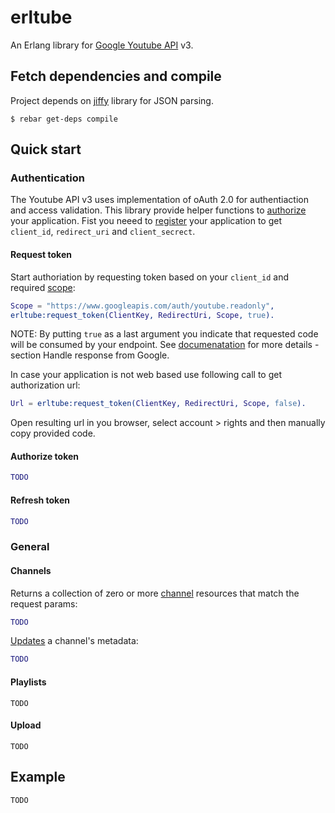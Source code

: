 erltube
=======

An Erlang library for [Google Youtube API][1] v3.

## Fetch dependencies and compile

Project depends on [jiffy][2] library for JSON parsing.
```
$ rebar get-deps compile
```

## Quick start

### Authentication
The Youtube API v3 uses implementation of oAuth 2.0 for authentiaction and access validation.
This library provide helper functions to [authorize][6] your application. Fist you neeed to [register][3] your application to get `client_id`, `redirect_uri` and `client_secrect`.

#### Request token

Start authoriation by requesting token based on your `client_id` and required [scope][6]:
```erlang
Scope = "https://www.googleapis.com/auth/youtube.readonly",
erltube:request_token(ClientKey, RedirectUri, Scope, true).
```
NOTE: By putting `true` as a last argument you indicate that requested code will be consumed by your endpoint. See [documenatation][6] for more details - section Handle response from Google.

In case your application is not web based use following call to get authorization url:
```erlang
Url = erltube:request_token(ClientKey, RedirectUri, Scope, false).
```
Open resulting url in you browser, select account > rights and then manually copy provided code.

#### Authorize token
```erlang
TODO
```

#### Refresh token
```erlang
TODO
```

### General

#### Channels
Returns a collection of zero or more [channel][4] resources that match the request params:
```erlang
TODO
```

[Updates][5] a channel's metadata:
```erlang
TODO
```

#### Playlists
```
TODO
```

#### Upload
```
TODO
```

## Example
```
TODO
```


[1]: https://developers.google.com/youtube/v3/
[2]: https://github.com/davisp/jiffy
[3]: https://developers.google.com/youtube/registering_an_application
[4]: https://developers.google.com/youtube/v3/docs/channels/list
[5]: https://developers.google.com/youtube/v3/docs/channels/update
[6]: https://developers.google.com/youtube/v3/guides/authentication